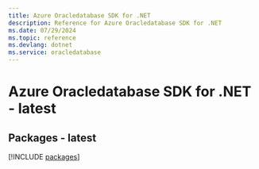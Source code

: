 ```yaml
---
title: Azure Oracledatabase SDK for .NET
description: Reference for Azure Oracledatabase SDK for .NET
ms.date: 07/29/2024
ms.topic: reference
ms.devlang: dotnet
ms.service: oracledatabase
---
```

# Azure Oracledatabase SDK for .NET - latest
## Packages - latest
[!INCLUDE [packages](oracledatabase-index.md)]
